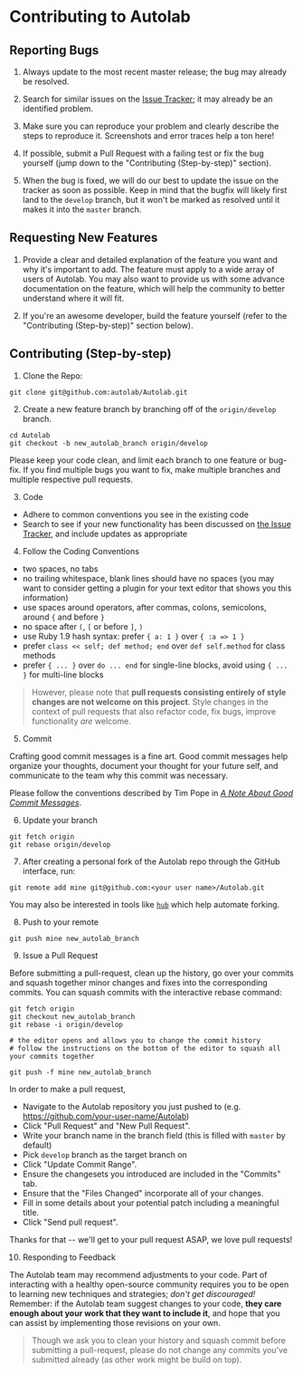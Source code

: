 # Contributing to Autolab


## Reporting Bugs

1. Always update to the most recent master release; the bug may already be resolved.

2. Search for similar issues on the [Issue Tracker](https://github.com/autolab/Autolab/issues); it may already be an identified problem.

3. Make sure you can reproduce your problem and clearly describe the steps to reproduce it. Screenshots and error traces help a ton here!

5. If possible, submit a Pull Request with a failing test or fix the bug yourself (jump down to the "Contributing (Step-by-step)" section).

6. When the bug is fixed, we will do our best to update the issue on the tracker as soon as possible. Keep in mind that the bugfix will likely first land to the `develop` branch, but it won't be marked as resolved until it makes it into the `master` branch.

## Requesting New Features

1. Provide a clear and detailed explanation of the feature you want and why it's important to add. The feature must apply to a wide array of users of Autolab. You may also want to provide us with some advance documentation on the feature, which will help the community to better understand where it will fit.

2. If you're an awesome developer, build the feature yourself (refer to the "Contributing (Step-by-step)" section below).

## Contributing (Step-by-step)

1. Clone the Repo:

```
git clone git@github.com:autolab/Autolab.git
```

2. Create a new feature branch by branching off of the `origin/develop` branch.

```
cd Autolab
git checkout -b new_autolab_branch origin/develop
```

Please keep your code clean, and limit each branch to one feature or bug-fix. If you find multiple bugs you want to fix, make multiple branches and multiple respective pull requests.

3. Code
  * Adhere to common conventions you see in the existing code
  * Search to see if your new functionality has been discussed on [the Issue Tracker](https://github.com/autolab/Autolab/issues), and include updates as appropriate

4. Follow the Coding Conventions
  * two spaces, no tabs
  * no trailing whitespace, blank lines should have no spaces (you may want to consider getting a plugin for your text editor that shows you this information)
  * use spaces around operators, after commas, colons, semicolons, around `{` and before `}`
  * no space after `(`, `[` or before `]`, `)`
  * use Ruby 1.9 hash syntax: prefer `{ a: 1 }` over `{ :a => 1 }`
  * prefer `class << self; def method; end` over `def self.method` for class methods
  * prefer `{ ... }` over `do ... end` for single-line blocks, avoid using `{ ... }` for multi-line blocks

  > However, please note that **pull requests consisting entirely of style changes are not welcome on this project**. Style changes in the context of pull requests that also refactor code, fix bugs, improve functionality *are* welcome.

5. Commit

  Crafting good commit messages is a fine art. Good commit messages help organize your thoughts, document your thought for your future self, and communicate to the team why this commit was necessary.

  Please follow the conventions described by Tim Pope in [_A Note About Good Commit Messages_][commit-messages].


6. Update your branch

  ```
  git fetch origin
  git rebase origin/develop
  ```

7. After creating a personal fork of the Autolab repo through the GitHub interface, run:

  ```
  git remote add mine git@github.com:<your user name>/Autolab.git
  ```

  You may also be interested in tools like [`hub`][hub] which help automate forking.

8. Push to your remote

  ```
  git push mine new_autolab_branch
  ```

9. Issue a Pull Request

  Before submitting a pull-request, clean up the history, go over your commits and squash together minor changes and fixes into the corresponding commits. You can squash commits with the interactive rebase command:

  ```
  git fetch origin
  git checkout new_autolab_branch
  git rebase -i origin/develop

  # the editor opens and allows you to change the commit history
  # follow the instructions on the bottom of the editor to squash all your commits together

  git push -f mine new_autolab_branch
  ```


  In order to make a pull request,
  
  * Navigate to the Autolab repository you just pushed to (e.g. https://github.com/your-user-name/Autolab)
  * Click "Pull Request" and "New Pull Request".
  * Write your branch name in the branch field (this is filled with `master` by default)
  * Pick `develop` branch as the target branch on 
  * Click "Update Commit Range".
  * Ensure the changesets you introduced are included in the "Commits" tab.
  * Ensure that the "Files Changed" incorporate all of your changes.
  * Fill in some details about your potential patch including a meaningful title.
  * Click "Send pull request".

  Thanks for that -- we'll get to your pull request ASAP, we love pull requests!

10. Responding to Feedback

  The Autolab team may recommend adjustments to your code. Part of interacting with a healthy open-source community requires you to be open to learning new techniques and strategies; *don't get discouraged!* Remember: if the Autolab team suggest changes to your code, **they care enough about your work that they want to include it**, and hope that you can assist by implementing those revisions on your own.

  > Though we ask you to clean your history and squash commit before submitting a pull-request, please do not change any commits you've submitted already (as other work might be build on top).

[commit-messages]: http://tbaggery.com/2008/04/19/a-note-about-git-commit-messages.html
[hub]: https://github.com/github/hub

